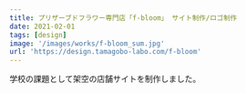 ```yaml
---
title: プリザーブドフラワー専門店「f-bloom」 サイト制作/ロゴ制作
date: 2021-02-01
tags: [design]
image: '/images/works/f-bloom_sum.jpg'
url: 'https://design.tamagobo-labo.com/f-bloom'
---
```


学校の課題として架空の店舗サイトを制作しました。
